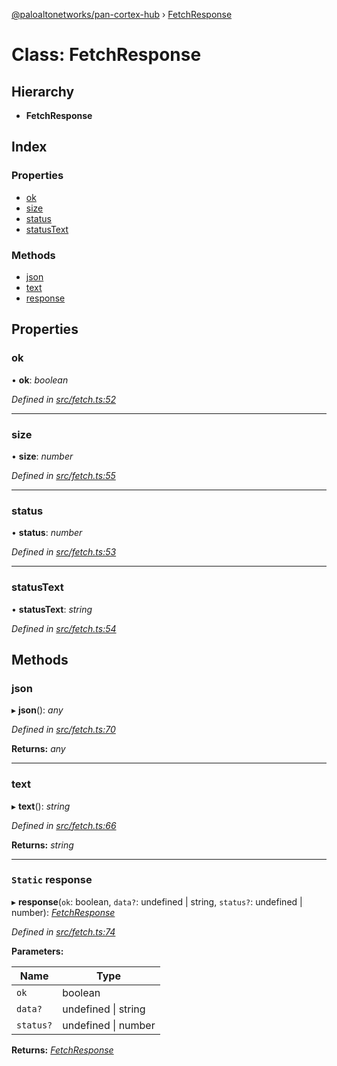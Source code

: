 [@paloaltonetworks/pan-cortex-hub](../README.md) › [FetchResponse](fetchresponse.md)

# Class: FetchResponse

## Hierarchy

* **FetchResponse**

## Index

### Properties

* [ok](fetchresponse.md#ok)
* [size](fetchresponse.md#size)
* [status](fetchresponse.md#status)
* [statusText](fetchresponse.md#statustext)

### Methods

* [json](fetchresponse.md#json)
* [text](fetchresponse.md#text)
* [response](fetchresponse.md#static-response)

## Properties

###  ok

• **ok**: *boolean*

*Defined in [src/fetch.ts:52](https://github.com/xhoms/pan-cortex-hub-nodejs/blob/master/src/fetch.ts#L52)*

___

###  size

• **size**: *number*

*Defined in [src/fetch.ts:55](https://github.com/xhoms/pan-cortex-hub-nodejs/blob/master/src/fetch.ts#L55)*

___

###  status

• **status**: *number*

*Defined in [src/fetch.ts:53](https://github.com/xhoms/pan-cortex-hub-nodejs/blob/master/src/fetch.ts#L53)*

___

###  statusText

• **statusText**: *string*

*Defined in [src/fetch.ts:54](https://github.com/xhoms/pan-cortex-hub-nodejs/blob/master/src/fetch.ts#L54)*

## Methods

###  json

▸ **json**(): *any*

*Defined in [src/fetch.ts:70](https://github.com/xhoms/pan-cortex-hub-nodejs/blob/master/src/fetch.ts#L70)*

**Returns:** *any*

___

###  text

▸ **text**(): *string*

*Defined in [src/fetch.ts:66](https://github.com/xhoms/pan-cortex-hub-nodejs/blob/master/src/fetch.ts#L66)*

**Returns:** *string*

___

### `Static` response

▸ **response**(`ok`: boolean, `data?`: undefined | string, `status?`: undefined | number): *[FetchResponse](fetchresponse.md)*

*Defined in [src/fetch.ts:74](https://github.com/xhoms/pan-cortex-hub-nodejs/blob/master/src/fetch.ts#L74)*

**Parameters:**

Name | Type |
------ | ------ |
`ok` | boolean |
`data?` | undefined &#124; string |
`status?` | undefined &#124; number |

**Returns:** *[FetchResponse](fetchresponse.md)*
